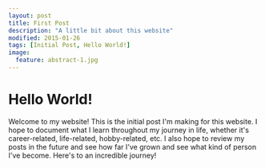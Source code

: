 ```yaml
---
layout: post
title: First Post
description: "A little bit about this website"
modified: 2015-01-26
tags: [Initial Post, Hello World!]
image:
  feature: abstract-1.jpg
---
```



# Hello World!

Welcome to my website! This is the initial post I'm making for this website. 
I hope to document what I learn throughout my journey in life, whether it's career-related, life-related, hobby-related, etc.
I also hope to review my posts in the future and see how far I've grown and see what kind of person I've become. 
Here's to an incredible journey!

